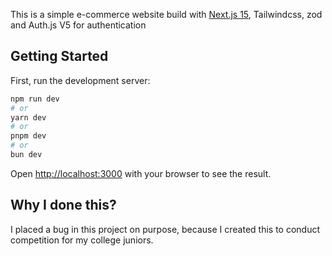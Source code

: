 This is a simple e-commerce website build with [Next.js 15](https://nextjs.org), Tailwindcss, zod and Auth.js V5 for authentication

## Getting Started

First, run the development server:

```bash
npm run dev
# or
yarn dev
# or
pnpm dev
# or
bun dev
```

Open [http://localhost:3000](http://localhost:3000) with your browser to see the result.


## Why I done this?

I placed a bug in this project on purpose, because I created this to conduct competition for my college juniors.